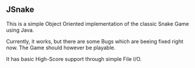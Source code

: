 ## JSnake

This is a simple Object Oriented implementation of the classic Snake 
Game using Java.

Currently, it works, but there are some Bugs which are beeing fixed 
right now. The Game should however be playable.

It has basic High-Score support through simple File I/O.
